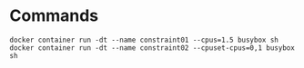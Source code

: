 # Commands

    docker container run -dt --name constraint01 --cpus=1.5 busybox sh
    docker container run -dt --name constraint02 --cpuset-cpus=0,1 busybox sh
